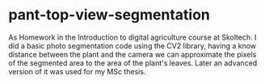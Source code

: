 # pant-top-view-segmentation

As Homework in the Introduction to digital agriculture course at Skoltech. I did a basic photo segmentation code using the CV2 library, having a know distance between the plant and the camera we can approximate the pixels of the segmented area to the area of the plant's leaves. Later an advanced version of it was used for my MSc thesis. 

